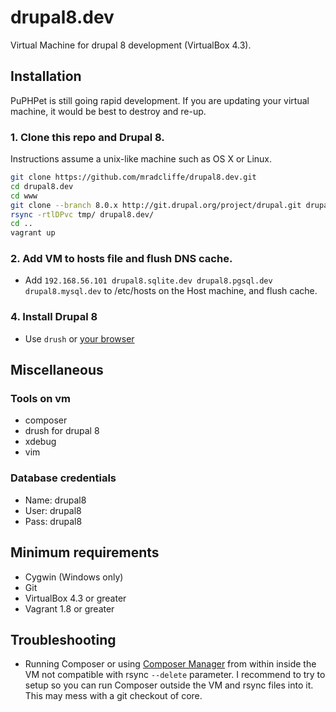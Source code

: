 drupal8.dev
===========

Virtual Machine for drupal 8 development (VirtualBox 4.3).

## Installation

PuPHPet is still going rapid development. If you are updating your virtual machine, it would be best to destroy and re-up.

### 1. Clone this repo and Drupal 8.

Instructions assume a unix-like machine such as OS X or Linux.

```bash
git clone https://github.com/mradcliffe/drupal8.dev.git
cd drupal8.dev
cd www
git clone --branch 8.0.x http://git.drupal.org/project/drupal.git drupal8.dev
rsync -rtlDPvc tmp/ drupal8.dev/
cd ..
vagrant up
```

### 2. Add VM to hosts file and flush DNS cache.

- Add `192.168.56.101 drupal8.sqlite.dev drupal8.pgsql.dev drupal8.mysql.dev` to /etc/hosts on the Host machine, and flush cache.

### 4. Install Drupal 8

- Use `drush` or [your browser](http://drupal8.mysql.dev)

## Miscellaneous

### Tools on vm
* composer
* drush for drupal 8
* xdebug
* vim

### Database credentials
* Name: drupal8
* User: drupal8
* Pass: drupal8

## Minimum requirements
* Cygwin (Windows only)
* Git
* VirtualBox 4.3 or greater
* Vagrant 1.8 or greater

## Troubleshooting

* Running Composer or using [Composer Manager](https://drupal.org/project/composer_manager) from within inside the VM not compatible with rsync `--delete` parameter. I recommend to try to setup so you can run Composer outside the VM and rsync files into it. This may mess with a git checkout of core.
